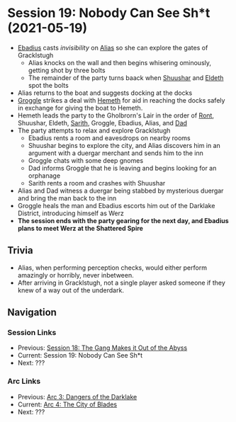 # Session 19: Nobody Can See Sh\*t (2021-05-19)
* [Ebadius](../../characters/pcs/ebadius.md) casts *invisibility* on [Alias](../../characters/pcs/alias.md) so she can explore the gates of Gracklstugh
    * Alias knocks on the wall and then begins whisering ominously, getting shot by three bolts
    * The remainder of the party turns baack when [Shuushar](../../characters/party/shuushar.md) and [Eldeth](../../characters/party/eldeth.md) spot the bolts
* Alias returns to the boat and suggests docking at the docks
* [Groggle](../../characters/pcs/groggle.md) strikes a deal with [Hemeth](../../characters/party/hemeth.md) for aid in reaching the docks safely in exchange for giving the boat to Hemeth.
* Hemeth leads the party to the Gholbrorn's Lair in the order of [Ront](../../characters/party/ront.md), Shuushar, Eldeth, [Sarith](../../characters/party/sarith.md), Groggle, Ebadius, Alias, and [Dad](../../characters/pcs/dad.md)
* The party attempts to relax and explore Gracklstugh
    * Ebadius rents a room and eavesdrops on nearby rooms
    * Shuushar begins to explore the city, and Alias discovers him in an argument with a duergar merchant and sends him to the inn
    * Groggle chats with some deep gnomes
    * Dad informs Groggle that he is leaving and begins looking for an orphanage
    * Sarith rents a room and crashes with Shuushar
* Alias and Dad witness a duergar being stabbed by mysterious duergar and bring the man back to the inn
* Groggle heals the man and Ebadius escorts him out of the Darklake District, introducing himself as Werz
* **The session ends with the party gearing for the next day, and Ebadius plans to meet Werz at the Shattered Spire**

## Trivia
* Alias, when performing perception checks, would either perform amazingly or horribly, never inbetween.
* After arriving in Gracklstugh, not a single player asked someone if they knew of a way out of the underdark.

## Navigation
### Session Links
* Previous: [Session 18: The Gang Makes it Out of the Abyss](../arc03/session18-2021-05-06.md)
* Current: Session 19: Nobody Can See Sh\*t
* Next: ???

### Arc Links
* Previous: [Arc 3: Dangers of the Darklake](../arc03/info.md)
* Current: [Arc 4: The City of Blades](info.md)
* Next: ???
